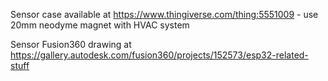 Sensor case available at https://www.thingiverse.com/thing:5551009 - use 20mm neodyme magnet with HVAC system

Sensor Fusion360 drawing at https://gallery.autodesk.com/fusion360/projects/152573/esp32-related-stuff
